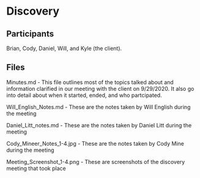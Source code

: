 # Discovery

## Participants
Brian, Cody, Daniel, Will, and Kyle (the client).

## Files
Minutes.md - This file outlines most of the topics talked about and information clarified in our meeting with the client on 9/29/2020. It also go into detail about when it started, ended, and who partcipated.

Will_English_Notes.md - These are the notes taken by Will English during the meeting

Daniel_Litt_notes.md - These are the notes taken by Daniel Litt during the meeting

Cody_Mineer_Notes_1-4.jpg - These are the notes taken by Cody Mine during the meeting

Meeting_Screenshot_1-4.png - These are screenshots of the discovery meeting that took place
